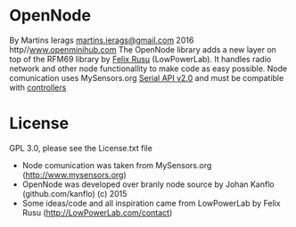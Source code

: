 OpenNode
========
By Martins Ierags <martins.ierags@gmail.com> 2016 http//www.openminihub.com
The OpenNode library adds a new layer on top of the RFM69 library by <a href="https://github.com/LowPowerLab">Felix Rusu</a> (LowPowerLab).
It handles radio network and other node functionallity to make code as easy possible.
Node comunication uses MySensors.org [Serial API v2.0](https://www.mysensors.org/download/serial_api_20) and must be compatible with [controllers](https://www.mysensors.org/controller)

License
=======
GPL 3.0, please see the License.txt file

* Node comunication was taken from MySensors.org (http://www.mysensors.org)
* OpenNode was developed over branly node source by Johan Kanflo (github.com/kanflo) (c) 2015
* Some ideas/code and all inspiration came from LowPowerLab by Felix Rusu (http://LowPowerLab.com/contact)
